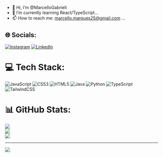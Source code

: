 - 👋 Hi, I’m @MarcelloGabriell
- 🌱 I’m currently learning React/TypeScript...
- 📫 How to reach me: marcello.marques25@gmail.com ...



## 🌐 Socials:
[![Instagram](https://img.shields.io/badge/Instagram-%23E4405F.svg?logo=Instagram&logoColor=white)](https://instagram.com/https://www.instagram.com/marcello__gabriell) [![LinkedIn](https://img.shields.io/badge/LinkedIn-%230077B5.svg?logo=linkedin&logoColor=white)](https://www.linkedin.com/in/marcello-gabriell-4b40a8117/) 

# 💻 Tech Stack:
![JavaScript](https://img.shields.io/badge/javascript-%23323330.svg?style=for-the-badge&logo=javascript&logoColor=%23F7DF1E) ![CSS3](https://img.shields.io/badge/css3-%231572B6.svg?style=for-the-badge&logo=css3&logoColor=white) ![HTML5](https://img.shields.io/badge/html5-%23E34F26.svg?style=for-the-badge&logo=html5&logoColor=white) ![Java](https://img.shields.io/badge/java-%23ED8B00.svg?style=for-the-badge&logo=openjdk&logoColor=white) ![Python](https://img.shields.io/badge/python-3670A0?style=for-the-badge&logo=python&logoColor=ffdd54) ![TypeScript](https://img.shields.io/badge/typescript-%23007ACC.svg?style=for-the-badge&logo=typescript&logoColor=white) ![TailwindCSS](https://img.shields.io/badge/tailwindcss-%2338B2AC.svg?style=for-the-badge&logo=tailwind-css&logoColor=white)
# 📊 GitHub Stats:
![](https://github-readme-stats.vercel.app/api?username=MarcelloGabriell&theme=midnight-purple&hide_border=false&include_all_commits=true&count_private=true)<br/>
![](https://github-readme-streak-stats.herokuapp.com/?user=MarcelloGabriell&theme=midnight-purple&hide_border=false)<br/>
![](https://github-readme-stats.vercel.app/api/top-langs/?username=MarcelloGabriell&theme=midnight-purple&hide_border=false&include_all_commits=true&count_private=true&layout=compact)

---
[![](https://visitcount.itsvg.in/api?id=MarcelloGabriell&icon=0&color=11)](https://visitcount.itsvg.in)

<!-- Proudly created with GPRM ( https://gprm.itsvg.in ) -->
